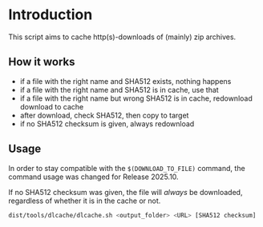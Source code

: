 # Introduction

This script aims to cache http(s)-downloads of (mainly) zip archives.

## How it works

- if a file with the right name and SHA512 exists, nothing happens
- if a file with the right name and SHA512 is in cache, use that
- if a file with the right name but wrong SHA512 is in cache, redownload
  download to cache
- after download, check SHA512, then copy to target
- if no SHA512 checksum is given, always redownload

## Usage

In order to stay compatible with the `$(DOWNLOAD_TO_FILE)` command,
the command usage was changed for Release 2025.10.

If no SHA512 checksum was given, the file will *always* be downloaded,
regardless of whether it is in the cache or not.

```sh
dist/tools/dlcache/dlcache.sh <output_folder> <URL> [SHA512 checksum]
```
